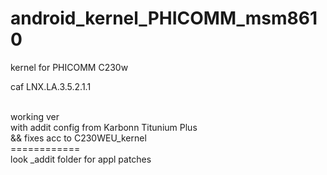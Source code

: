 # android_kernel_PHICOMM_msm8610
kernel for PHICOMM C230w

caf LNX.LA.3.5.2.1.1

<br /> working ver
<br /> with addit config from Karbonn Titunium Plus
<br>&& fixes acc to C230WEU_kernel
<br> ============
<br> look _addit folder for appl patches
